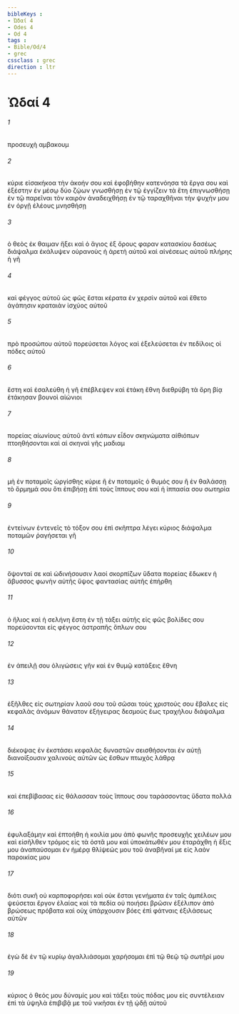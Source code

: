 ```yaml
---
bibleKeys : 
- Ὠδαί 4
- Odes 4
- Od 4
tags : 
- Bible/Od/4
- grec
cssclass : grec
direction : ltr
---
```


# Ὠδαί 4

###### 1
προσευχὴ αμβακουμ
###### 2
κύριε εἰσακήκοα τὴν ἀκοήν σου καὶ ἐφοβήθην κατενόησα τὰ ἔργα σου καὶ ἐξέστην ἐν μέσῳ δύο ζῴων γνωσθήσῃ ἐν τῷ ἐγγίζειν τὰ ἔτη ἐπιγνωσθήσῃ ἐν τῷ παρεῖναι τὸν καιρὸν ἀναδειχθήσῃ ἐν τῷ ταραχθῆναι τὴν ψυχήν μου ἐν ὀργῇ ἐλέους μνησθήσῃ
###### 3
ὁ θεὸς ἐκ θαιμαν ἥξει καὶ ὁ ἅγιος ἐξ ὄρους φαραν κατασκίου δασέως διάψαλμα ἐκάλυψεν οὐρανοὺς ἡ ἀρετὴ αὐτοῦ καὶ αἰνέσεως αὐτοῦ πλήρης ἡ γῆ
###### 4
καὶ φέγγος αὐτοῦ ὡς φῶς ἔσται κέρατα ἐν χερσὶν αὐτοῦ καὶ ἔθετο ἀγάπησιν κραταιὰν ἰσχύος αὐτοῦ
###### 5
πρὸ προσώπου αὐτοῦ πορεύσεται λόγος καὶ ἐξελεύσεται ἐν πεδίλοις οἱ πόδες αὐτοῦ
###### 6
ἔστη καὶ ἐσαλεύθη ἡ γῆ ἐπέβλεψεν καὶ ἐτάκη ἔθνη διεθρύβη τὰ ὄρη βίᾳ ἐτάκησαν βουνοὶ αἰώνιοι
###### 7
πορείας αἰωνίους αὐτοῦ ἀντὶ κόπων εἶδον σκηνώματα αἰθιόπων πτοηθήσονται καὶ αἱ σκηναὶ γῆς μαδιαμ
###### 8
μὴ ἐν ποταμοῖς ὠργίσθης κύριε ἢ ἐν ποταμοῖς ὁ θυμός σου ἢ ἐν θαλάσσῃ τὸ ὅρμημά σου ὅτι ἐπιβήσῃ ἐπὶ τοὺς ἵππους σου καὶ ἡ ἱππασία σου σωτηρία
###### 9
ἐντείνων ἐντενεῖς τὸ τόξον σου ἐπὶ σκῆπτρα λέγει κύριος διάψαλμα ποταμῶν ῥαγήσεται γῆ
###### 10
ὄψονταί σε καὶ ὠδινήσουσιν λαοί σκορπίζων ὕδατα πορείας ἔδωκεν ἡ ἄβυσσος φωνὴν αὐτῆς ὕψος φαντασίας αὐτῆς ἐπήρθη
###### 11
ὁ ἥλιος καὶ ἡ σελήνη ἔστη ἐν τῇ τάξει αὐτῆς εἰς φῶς βολίδες σου πορεύσονται εἰς φέγγος ἀστραπῆς ὅπλων σου
###### 12
ἐν ἀπειλῇ σου ὀλιγώσεις γῆν καὶ ἐν θυμῷ κατάξεις ἔθνη
###### 13
ἐξῆλθες εἰς σωτηρίαν λαοῦ σου τοῦ σῶσαι τοὺς χριστούς σου ἔβαλες εἰς κεφαλὰς ἀνόμων θάνατον ἐξήγειρας δεσμοὺς ἕως τραχήλου διάψαλμα
###### 14
διέκοψας ἐν ἐκστάσει κεφαλὰς δυναστῶν σεισθήσονται ἐν αὐτῇ διανοίξουσιν χαλινοὺς αὐτῶν ὡς ἔσθων πτωχὸς λάθρᾳ
###### 15
καὶ ἐπεβίβασας εἰς θάλασσαν τοὺς ἵππους σου ταράσσοντας ὕδατα πολλά
###### 16
ἐφυλαξάμην καὶ ἐπτοήθη ἡ κοιλία μου ἀπὸ φωνῆς προσευχῆς χειλέων μου καὶ εἰσῆλθεν τρόμος εἰς τὰ ὀστᾶ μου καὶ ὑποκάτωθέν μου ἐταράχθη ἡ ἕξις μου ἀναπαύσομαι ἐν ἡμέρᾳ θλίψεώς μου τοῦ ἀναβῆναί με εἰς λαὸν παροικίας μου
###### 17
διότι συκῆ οὐ καρποφορήσει καὶ οὐκ ἔσται γενήματα ἐν ταῖς ἀμπέλοις ψεύσεται ἔργον ἐλαίας καὶ τὰ πεδία οὐ ποιήσει βρῶσιν ἐξέλιπον ἀπὸ βρώσεως πρόβατα καὶ οὐχ ὑπάρχουσιν βόες ἐπὶ φάτναις ἐξιλάσεως αὐτῶν
###### 18
ἐγὼ δὲ ἐν τῷ κυρίῳ ἀγαλλιάσομαι χαρήσομαι ἐπὶ τῷ θεῷ τῷ σωτῆρί μου
###### 19
κύριος ὁ θεός μου δύναμίς μου καὶ τάξει τοὺς πόδας μου εἰς συντέλειαν ἐπὶ τὰ ὑψηλὰ ἐπιβιβᾷ με τοῦ νικῆσαι ἐν τῇ ᾠδῇ αὐτοῦ
